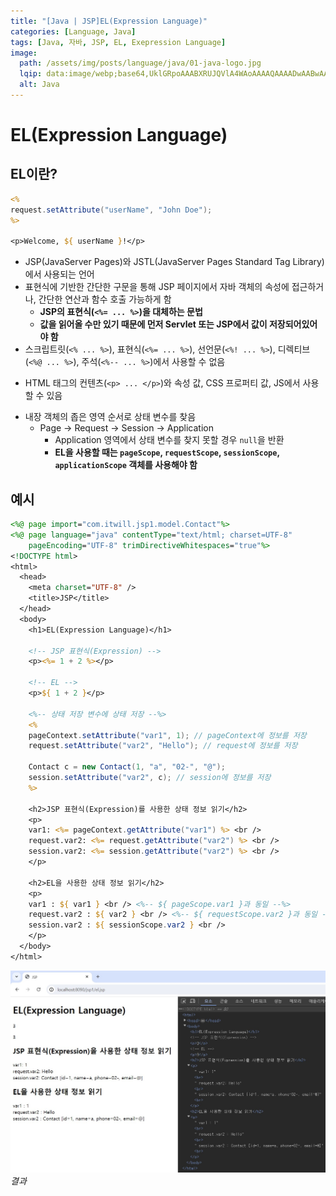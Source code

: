 ```yaml
---
title: "[Java | JSP]EL(Expression Language)"
categories: [Language, Java]
tags: [Java, 자바, JSP, EL, Exepression Language]
image:
  path: /assets/img/posts/language/java/01-java-logo.jpg
  lqip: data:image/webp;base64,UklGRpoAAABXRUJQVlA4WAoAAAAQAAAADwAABwAAQUxQSDIAAAARL0AmbZurmr57yyIiqE8oiG0bejIYEQTgqiDA9vqnsUSI6H+oAERp2HZ65qP/VIAWAFZQOCBCAAAA8AEAnQEqEAAIAAVAfCWkAALp8sF8rgRgAP7o9FDvMCkMde9PK7euH5M1m6VWoDXf2FkP3BqV0ZYbO6NA/VFIAAAA
  alt: Java
---
```


# EL(Expression Language)

## EL이란?

```jsp
<%
request.setAttribute("userName", "John Doe");
%>

<p>Welcome, ${ userName }!</p>
```

- JSP(JavaServer Pages)와 JSTL(JavaServer Pages Standard Tag Library)에서 사용되는 언어
- 표현식에 기반한 간단한 구문을 통해 JSP 페이지에서 자바 객체의 속성에 접근하거나, 간단한 연산과 함수 호출 가능하게 함
  + **JSP의 표현식(`<%= ... %>`)을 대체하는 문법**
  + **값을 읽어올 수만 있기 때문에 먼저 Servlet 또는 JSP에서 값이 저장되어있어야 함**
- 스크립트릿(`<% ... %>`), 표현식(`<%= ... %>`), 선언문(`<%! ... %>`), 디렉티브(`<%@ ... %>`), 주석(`<%-- ... %>`)에서 사용할 수 없음
 + HTML 태그의 컨텐츠(`<p> ... </p>`)와 속성 값, CSS 프로퍼티 값, JS에서 사용할 수 있음
- 내장 객체의 좁은 영역 순서로 상태 변수를 찾음
  + Page → Request → Session → Application
    * Application 영역에서 상태 변수를 찾지 못할 경우 `null`을 반환
    * **EL을 사용할 때는 `pageScope`, `requestScope`, `sessionScope`, `applicationScope` 객체를 사용해야 함**

## 예시

```jsp
<%@ page import="com.itwill.jsp1.model.Contact"%>
<%@ page language="java" contentType="text/html; charset=UTF-8"
    pageEncoding="UTF-8" trimDirectiveWhitespaces="true"%>
<!DOCTYPE html>
<html>
  <head>
    <meta charset="UTF-8" />
    <title>JSP</title>
  </head>
  <body>
    <h1>EL(Expression Language)</h1>

    <!-- JSP 표현식(Expression) -->
    <p><%= 1 + 2 %></p>

    <!-- EL -->
    <p>${ 1 + 2 }</p>

    <%-- 상태 저장 변수에 상태 저장 --%>
    <%
    pageContext.setAttribute("var1", 1); // pageContext에 정보를 저장
    request.setAttribute("var2", "Hello"); // request에 정보를 저장

    Contact c = new Contact(1, "a", "02-", "@");
    session.setAttribute("var2", c); // session에 정보를 저장
    %>

    <h2>JSP 표현식(Expression)를 사용한 상태 정보 읽기</h2>
    <p>
    var1: <%= pageContext.getAttribute("var1") %> <br />
    request.var2: <%= request.getAttribute("var2") %> <br />
    session.var2: <%= session.getAttribute("var2") %> <br />
    </p>

    <h2>EL을 사용한 상태 정보 읽기</h2>
    <p>
    var1 : ${ var1 } <br /> <%-- ${ pageScope.var1 }과 동일 --%>
    request.var2 : ${ var2 } <br /> <%-- ${ requestScope.var2 }과 동일 --%>
    session.var2 : ${ sessionScope.var2 } <br />
    </p>
  </body>
</html>
```

![01-ex-result](/assets/img/posts/language/java/jsp/el/01-ex-result.jpg)
*결과*